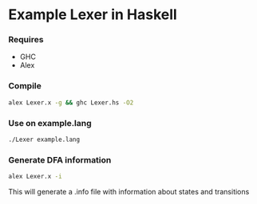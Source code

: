 # Example Lexer in Haskell 

### Requires
- GHC
- Alex
### Compile 

```bash
alex Lexer.x -g && ghc Lexer.hs -O2
```

### Use on example.lang
```bash
./Lexer example.lang
```

### Generate DFA information
```bash
alex Lexer.x -i
```
This will generate a .info file with information about states and transitions